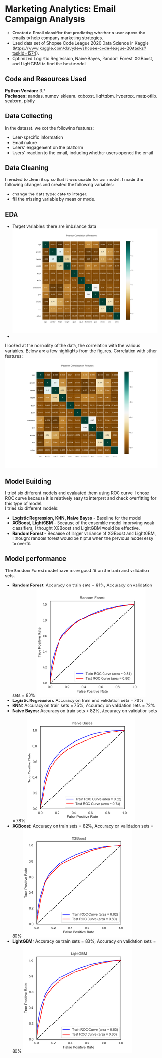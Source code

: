 # Marketing Analytics: Email Campaign Analysis
* Created a Email classifier that predicting whether a user opens the emails to help company marketing strategies.
* Used data set of Shopee Code League 2020 Data Science in Kaggle (https://www.kaggle.com/davydev/shopee-code-league-20/tasks?taskId=1574). 
* Optimized Logistic Regression, Naive Bayes, Random Forest, XGBoost, and LightGBM to find the best model.   

## Code and Resources Used
**Python Version:** 3.7  
**Packages:** pandas, numpy, sklearn, xgboost, lightgbm, hyperopt, matplotlib, seaborn, plotly   

## Data Collecting
In the dataset, we got the following features:
* User-specific information
* Email nature
* Users' engagement on the platform
* Users' reaction to the email, including whether users opened the email  

## Data Cleaning
I needed to clean it up so that it was usable for our model. I made the following changes and created the following variables:
* change the data type: date to integer.
* fill the missing variable by mean or mode.

## EDA
* Target variables: there are imbalance data
![alt text](https://github.com/ILing82816/ds_disease_proj/blob/master/var_corr.png "correlation")
* 
I looked at the normality of the data, the correlation with the various variables. Below are a few highlights from the figures.
Correlation with other features:
![alt text](https://github.com/ILing82816/ds_disease_proj/blob/master/var_corr.png "correlation")    

## Model Building  
I tried six different models and evaluated them using ROC curve. I chose ROC curve because it is relatively easy to interpret and check overfitting for this type of model.  
I tried six different models:  
* **Logistic Regression, KNN, Naive Bayes** - Baseline for the model
* **XGBoost, LightGBM** - Because of the ensemble model improving weak classifiers, I thought XGBoost and LightGBM would be effective.
* **Random Forest** - Because of larger variance of XGBoost and LightGBM, I thought random forest would be hlpful when the previous model easy to overfit.   

## Model performance
The Random Forest model have more good fit on the train and validation sets.
* **Random Forest:** Accuracy on train sets = 81%, Accuracy on validation sets = 80%
![alt text](https://github.com/ILing82816/ds_disease_proj/blob/master/random.png "random")  
* **Logistic Regression:** Accuracy on train and validation sets = 78%
* **KNN:** Accuracy on train sets = 75%, Accuracy on validation sets = 72%
* **Naive Bayes:** Accuracy on train sets = 82%, Accuracy on validation sets = 78%
![alt text](https://github.com/ILing82816/ds_disease_proj/blob/master/Naive%20Bayes.png "Naive")   
* **XGBoost:** Accuracy on train sets = 82%, Accuracy on validation sets = 80%
![alt text](https://github.com/ILing82816/ds_disease_proj/blob/master/xgboost.png "XGBoost")  
* **LightGBM:** Accuracy on train sets = 83%, Accuracy on validation sets = 80%
![alt text](https://github.com/ILing82816/ds_disease_proj/blob/master/lightgbm.png "LightGBM")  
